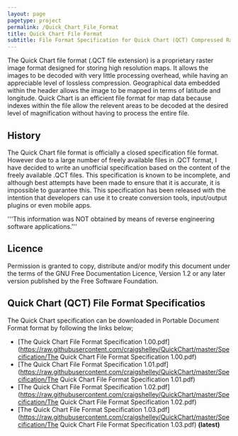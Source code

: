 ```yaml
---
layout: page
pagetype: project
permalink: /Quick_Chart_File_Format
title: Quick Chart File Format
subtitle: File Format Specification for Quick Chart (QCT) Compressed Raster Image Files
---
```

The Quick Chart file format (.QCT file extension) is a proprietary raster image format designed for storing high resolution maps. It allows the images to be decoded with very little processing overhead, while having an appreciable level of lossless compression. Geographical data embedded within the header allows the image to be mapped in terms of latitude and longitude.
Quick Chart is an efficient file format for map data because indexes within the file allow the relevent areas to be decoded at the desired level of magnification without having to process the entire file.

## History
The Quick Chart file format is officially a closed specification file format. However due to a large number of freely available files in .QCT format, I have decided to write an unofficial specification based on the content of the freely available .QCT files.
This specification is known to be incomplete, and although best attempts have been made to ensure that it is accurate, it is impossible to guarantee this.
This specification has been released with the intention that developers can use it to create conversion tools, input/output plugins or even mobile apps.

'''This information was NOT obtained by means of reverse engineering software applications.'''

## Licence
Permission is granted to copy, distribute and/or modify this document under the terms of the GNU Free Documentation Licence, Version 1.2 or any later version published by the Free Software Foundation.

## Quick Chart (QCT) File Format Specificatios
The Quick Chart specification can be downloaded in Portable Document Format format by following the links below;

* [The Quick Chart File Format Specification 1.00.pdf](https://raw.githubusercontent.com/craigshelley/QuickChart/master/Specification/The Quick Chart File Format Specification 1.00.pdf)
* [The Quick Chart File Format Specification 1.01.pdf](https://raw.githubusercontent.com/craigshelley/QuickChart/master/Specification/The Quick Chart File Format Specification 1.01.pdf)
* [The Quick Chart File Format Specification 1.02.pdf](https://raw.githubusercontent.com/craigshelley/QuickChart/master/Specification/The Quick Chart File Format Specification 1.02.pdf)
* [The Quick Chart File Format Specification 1.03.pdf](https://raw.githubusercontent.com/craigshelley/QuickChart/master/Specification/The Quick Chart File Format Specification 1.03.pdf) **(latest)**

